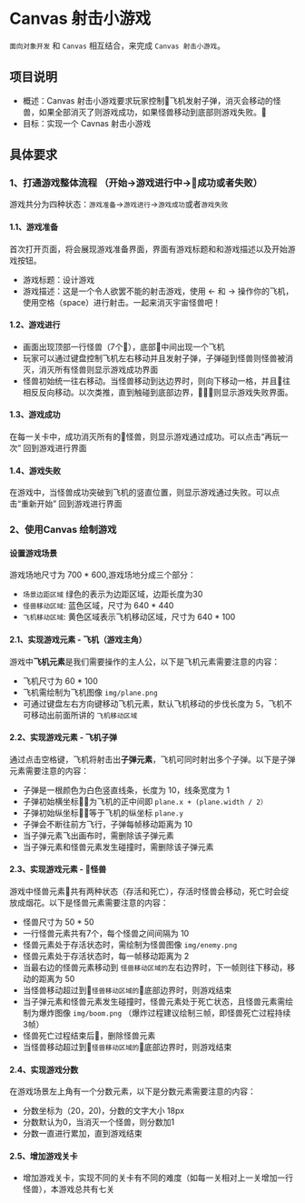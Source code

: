 # Canvas 射击小游戏
`面向对象开发` 和 `Canvas` 相互结合，来完成 `Canvas 射击小游戏`。

## 项目说明
- 概述：Canvas 射击小游戏要求玩家控制飞机发射子弹，消灭会移动的怪兽，如果全部消灭了则游戏成功，如果怪兽移动到底部则游戏失败。
- 目标：实现一个 Cavnas 射击小游戏

## 具体要求

### 1、打通游戏整体流程 （开始->游戏进行中->成功或者失败）
游戏共分为四种状态：`游戏准备`->`游戏进行`->`游戏成功`或者`游戏失败`
#### 1.1、游戏准备
首次打开页面，将会展现游戏准备界面，界面有游戏标题和和游戏描述以及开始游戏按钮。

- 游戏标题：设计游戏
- 游戏描述：这是一个令人欲罢不能的射击游戏，使用 ← 和 → 操作你的飞机，使用空格（space）进行射击。一起来消灭宇宙怪兽吧！

#### 1.2、游戏进行

- 画面出现顶部一行怪兽（7个），底部中间出现一个飞机
- 玩家可以通过键盘控制飞机左右移动并且发射子弹，子弹碰到怪兽则怪兽被消灭，消灭所有怪兽则显示游戏成功界面
- 怪兽初始统一往右移动。当怪兽移动到达边界时，则向下移动一格，并且往相反反向移动。以次类推，直到触碰到底部边界，则显示游戏失败界面。

#### 1.3、游戏成功
在每一关卡中，成功消灭所有的怪兽，则显示游戏通过成功。可以点击“再玩一次” 回到游戏进行界面

#### 1.4、游戏失败
在游戏中，当怪兽成功突破到飞机的竖直位置，则显示游戏通过失败。可以点击“重新开始” 回到游戏进行界面

### 2、使用Canvas 绘制游戏

#### 设置游戏场景
游戏场地尺寸为 700 * 600,游戏场地分成三个部分：
- `场景边距区域` 绿色的表示为边距区域，边距长度为30
- `怪兽移动区域`: 蓝色区域，尺寸为 640 * 440
- `飞机移动区域`: 黄色区域表示飞机移动区域，尺寸为 640 * 100

#### 2.1、实现游戏元素 - 飞机（游戏主角）

游戏中**飞机元素**是我们需要操作的主人公，以下是飞机元素需要注意的内容：

- 飞机尺寸为 60 * 100
- 飞机需绘制为飞机图像 `img/plane.png`
- 可通过键盘左右方向键移动飞机元素，默认飞机移动的步伐长度为 5，飞机不可移动出前面所讲的 `飞机移动区域`

#### 2.2、实现游戏元素 - 飞机子弹

通过点击空格键，飞机将射击出**子弹元素**，飞机可同时射出多个子弹。以下是子弹元素需要注意的内容：

- 子弹是一根颜色为白色竖直线条，长度为 10，线条宽度为 1
- 子弹初始横坐标为飞机的正中间即 `plane.x + (plane.width / 2）`
- 子弹初始纵坐标等于飞机的纵坐标 `plane.y`
- 子弹会不断往前方飞行，子弹每帧移动距离为 10
- 当子弹元素飞出画布时，需删除该子弹元素
- 当子弹元素和怪兽元素发生碰撞时，需删除该子弹元素

#### 2.3、实现游戏元素 - 怪兽

游戏中怪兽元素共有两种状态（存活和死亡），存活时怪兽会移动，死亡时会绽放成烟花。以下是怪兽元素需要注意的内容：

- 怪兽尺寸为 50 * 50
- 一行怪兽元素共有7个，每个怪兽之间间隔为 10
- 怪兽元素处于存活状态时，需绘制为怪兽图像 `img/enemy.png`
- 怪兽元素处于存活状态时，每一帧移动距离为 2
- 当最右边的怪兽元素移动到 `怪兽移动区域的`左右边界时，下一帧则往下移动，移动的距离为 50
- 当怪兽移动超过到`怪兽移动区域的`底部边界时，则游戏结束
- 当子弹元素和怪兽元素发生碰撞时，怪兽元素处于死亡状态，且怪兽元素需绘制为爆炸图像 `img/boom.png` （爆炸过程建议绘制三帧，即怪兽死亡过程持续3帧）
- 怪兽死亡过程结束后，删除怪兽元素
- 当怪兽移动超过到`怪兽移动区域的`底部边界时，则游戏结束

#### 2.4、实现游戏分数

在游戏场景左上角有一个分数元素，以下是分数元素需要注意的内容：

- 分数坐标为（20，20)，分数的文字大小 18px
- 分数默认为0，当消灭一个怪兽，则分数加1
- 分数一直进行累加，直到游戏结束

#### 2.5、增加游戏关卡
- 增加游戏关卡，实现不同的关卡有不同的难度（如每一关相对上一关增加一行怪兽），本游戏总共有七关
